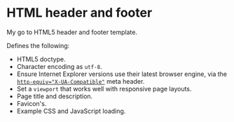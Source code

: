 # HTML header and footer
My go to HTML5 header and footer template.

Defines the following:
- HTML5 doctype.
- Character encoding as `utf-8`.
- Ensure Internet Explorer versions use their latest browser engine, via the [`http-equiv="X-UA-Compatible"`](http://stackoverflow.com/questions/6771258/what-does-meta-http-equiv-x-ua-compatible-content-ie-edge-do) meta header.
- Set a `viewport` that works well with responsive page layouts.
- Page title and description.
- Favicon's.
- Example CSS and JavaScript loading.
